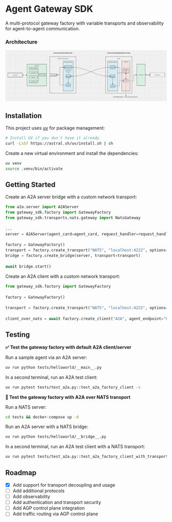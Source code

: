 Agent Gateway SDK
========================
A multi-protocol gateway factory with variable transports and observability for agent-to-agent communication.

### Architecture

[![architecture](assets/architecture.png )]()

## Installation

This project uses [uv](https://github.com/astral-sh/uv) for package management:
```bash
# Install UV if you don't have it already
curl -LsSf https://astral.sh/uv/install.sh | sh
```

Create a new virtual environment and install the dependencies:
```bash
uv venv
source .venv/bin/activate
```

## Getting Started

Create an A2A server bridge with a custom network transport:
```python
from a2a.server import A2AServer
from gateway_sdk.factory import GatewayFactory
from gateway_sdk.transports.nats.gateway import NatsGateway

...
server = A2AServer(agent_card=agent_card, request_handler=request_handler)

factory = GatewayFactory()
transport = factory.create_transport("NATS", "localhost:4222", options={})
bridge = factory.create_bridge(server, transport=transport)

await bridge.start()
```

Create an A2A client with a custom network transport:
```python
from gateway_sdk.factory import GatewayFactory

factory = GatewayFactory()

transport = factory.create_transport("NATS", "localhost:4222", options={})
    
client_over_nats = await factory.create_client("A2A", agent_endpoint="http://localhost:9999", transport=transport)
```

## Testing

**✅ Test the gateway factory with default A2A client/server**

Run a sample agent via an A2A server:
```bash
uv run python tests/helloworld/__main__.py 
```

In a second terminal, run an A2A test client:
```bash
uv run pytest tests/test_a2a.py::test_a2a_factory_client -s
```

**🚀 Test the gateway factory with A2A over NATS transport**

Run a NATS server:
```bash
cd tests && docker-compose up -d
```

Run an A2A server with a NATS bridge:
```bash
uv run python tests/helloworld/__bridge__.py
```

In a second terminal, run an A2A test client with a NATS transport:
```bash
uv run pytest tests/test_a2a.py::test_a2a_factory_client_with_transport -s
```

## Roadmap
- [x] Add support for transport decoupling and usage
- [ ] Add additional protocols
- [ ] Add observability
- [ ] Add authentication and transport security
- [ ] Add AGP control plane integration
- [ ] Add traffic routing via AGP control plane
